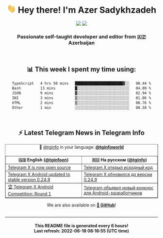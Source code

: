 <div align="center">
	<div>
		<h1>
      <img src="./assets/hi.gif" width="30px"> Hey there! I'm Azer Sadykhzadeh
    </h1>
    <img height="18" src="https://komarev.com/ghpvc/?username=sadykhzadeh&label=Views&color=2081c1&style=flat-square" />
		<a href="https://wakatime.com/@Azer"> <img height="18" src="https://wakatime.com/badge/user/f80ae27a-c328-426f-a381-bc84136e2dd6.svg" /> </a>
    <h3>
      Passionate self-taught developer and editor from 🇦🇿 Azerbaijan
    </h3>
  </div>
  <br>

<h2>📊 This week I spent my time using:</h2>

<!--START_SECTION:waka-->

```text
TypeScript   4 hrs 50 mins   ██████████████████████▓░░   90.44 %
Bash         13 mins         █░░░░░░░░░░░░░░░░░░░░░░░░   04.09 %
JSON         9 mins          ▓░░░░░░░░░░░░░░░░░░░░░░░░   02.94 %
INI          3 mins          ▒░░░░░░░░░░░░░░░░░░░░░░░░   01.06 %
HTML         2 mins          ▒░░░░░░░░░░░░░░░░░░░░░░░░   00.76 %
Other        1 min           ░░░░░░░░░░░░░░░░░░░░░░░░░   00.58 %
```

<!--END_SECTION:waka-->

<br>

<h2>⚡️ Latest Telegram News in Telegram Info</h2>
  <table border>
		<tr>
			<th width="50%">🇬🇧 English (<a href="https://t.me/tginfoen">@tginfoen</a>)</th>
			<th>🇷🇺 На русском (<a href="https://t.me/tginfo">@tginfo</a>)</th>
		</tr>
		<caption>🚩 <a href="https://t.me/tginfo">@tginfo</a> in your language: <a href="https://t.me/tginfoworld"><b>@tginfoworld</b></a><caption/>
  <tr><td><a href="https://t.me/tginfoen/1423">Telegram X is now open source</a></td>
    <td><a href="https://t.me/tginfo/3349">Telegram X открыл исходный код</a></td></tr><tr><td><a href="https://t.me/tginfoen/1422">Telegram X Android updated to stable version 0.24.9</a></td>
    <td><a href="https://t.me/tginfo/3348">Telegram X обновился до версии 0.24.9</a></td></tr><tr><td><a href="https://t.me/tginfoen/1421">🏆 Telegram X Android Competition: Round 1 </a></td>
    <td><a href="https://t.me/tginfo/3347">Telegram объявил новый конкурс для Android-разработчиков</a></td></tr>
</table>
We are also available on <a href="https://github.com/tginfo"><b>🐙 GitHub</b></a>!
</div>

<br>
<hr>
<h4 align="center">This README file is generated <b>every 6 hours</b>!</br>Last refresh: <b>2022-06-18 08:16:55 (UTC time)</b></h4>
